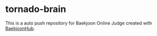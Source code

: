 # tornado-brain
This is a auto push repository for Baekjoon Online Judge created with [BaekjoonHub](https://github.com/BaekjoonHub/BaekjoonHub).
